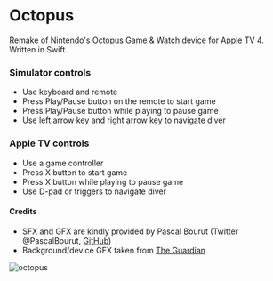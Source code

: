 Octopus
=======

Remake of Nintendo's Octopus Game & Watch device for Apple TV 4. Written in Swift.

### Simulator controls
- Use keyboard and remote
- Press Play/Pause button on the remote to start game
- Press Play/Pause button while playing to pause game
- Use left arrow key and right arrow key to navigate diver

### Apple TV controls
- Use a game controller
- Press X button to start game
- Press X button while playing to pause game
- Use D-pad or triggers to navigate diver

#### Credits
- SFX and GFX are kindly provided by Pascal Bourut (Twitter @PascalBourut, [GitHub](https://github.com/pascal-bourut))
- Background/device GFX taken from [The Guardian](http://www.theguardian.com/technology/2015/jan/24/this-weeks-games-news)

![octopus](https://cloud.githubusercontent.com/assets/16686245/12429085/98761c3c-bee8-11e5-9399-1f7cc162e9bd.png)

